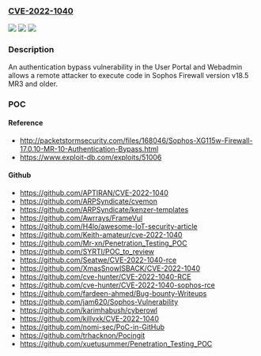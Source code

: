 ### [CVE-2022-1040](https://cve.mitre.org/cgi-bin/cvename.cgi?name=CVE-2022-1040)
![](https://img.shields.io/static/v1?label=Product&message=Sophos%20Firewall&color=blue)
![](https://img.shields.io/static/v1?label=Version&message=%3C%3D%2018.5%20MR3%20&color=brighgreen)
![](https://img.shields.io/static/v1?label=Vulnerability&message=n%2Fa&color=brighgreen)

### Description

An authentication bypass vulnerability in the User Portal and Webadmin allows a remote attacker to execute code in Sophos Firewall version v18.5 MR3 and older.

### POC

#### Reference
- http://packetstormsecurity.com/files/168046/Sophos-XG115w-Firewall-17.0.10-MR-10-Authentication-Bypass.html
- https://www.exploit-db.com/exploits/51006

#### Github
- https://github.com/APTIRAN/CVE-2022-1040
- https://github.com/ARPSyndicate/cvemon
- https://github.com/ARPSyndicate/kenzer-templates
- https://github.com/Awrrays/FrameVul
- https://github.com/H4lo/awesome-IoT-security-article
- https://github.com/Keith-amateur/cve-2022-1040
- https://github.com/Mr-xn/Penetration_Testing_POC
- https://github.com/SYRTI/POC_to_review
- https://github.com/Seatwe/CVE-2022-1040-rce
- https://github.com/XmasSnowISBACK/CVE-2022-1040
- https://github.com/cve-hunter/CVE-2022-1040-RCE
- https://github.com/cve-hunter/CVE-2022-1040-sophos-rce
- https://github.com/fardeen-ahmed/Bug-bounty-Writeups
- https://github.com/jam620/Sophos-Vulnerability
- https://github.com/karimhabush/cyberowl
- https://github.com/killvxk/CVE-2022-1040
- https://github.com/nomi-sec/PoC-in-GitHub
- https://github.com/trhacknon/Pocingit
- https://github.com/xuetusummer/Penetration_Testing_POC

